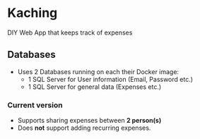 # Kaching
DIY Web App that keeps track of expenses

## Databases
* Uses 2 Databases running on each their Docker image:
  * 1 SQL Server for User information (Email, Password etc.)
  * 1 SQL Server for general data (Expenses etc.)

### Current version
* Supports sharing expenses between **2 person(s)**
* Does **not** support adding recurring expenses. 
